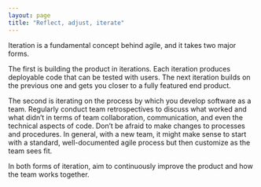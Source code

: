 ```yaml
---
layout: page
title: "Reflect, adjust, iterate"
---
```

Iteration is a fundamental concept behind agile, and it takes two major forms.

The first is building the product in iterations. Each iteration produces deployable code that can be tested with users. The next iteration builds on the previous one and gets you closer to a fully featured end product.

The second is iterating on the process by which you develop software as a team. Regularly conduct team retrospectives to discuss what worked and what didn’t in terms of team collaboration, communication, and even the technical aspects of code. Don’t be afraid to make changes to processes and procedures. In general, with a new team, it might make sense to start with a standard, well-documented agile process but then customize as the team sees fit.

In both forms of iteration, aim to continuously improve the product and how the team works together.
